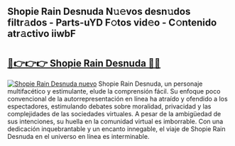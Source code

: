 ## Shopie Rain Desnuda N𝚞𝚎vos desn𝚞dos filtr𝚊dos - Parts-uYD F𝚘tos vid𝚎o - C𝚘ntenido atr𝚊ctivo iiwbF

# <h2><a href="http://mb598x.tromn.icu/?c=Shopie+Rain+Desnuda">🔗👉👉👉 Shopie Rain Desnuda 🔗🔗</a></h2>

[![Shopie Rain Desnuda nuevo](https://i.imgur.com/pEAQMta.gif)](http://mb598x.tromn.icu/?c=Shopie+Rain+Desnuda)
Shopie Rain Desnuda, un personaje multifacético y estimulante, elude la comprensión fácil. Su enfoque poco convencional de la autorrepresentación en línea ha atraído y ofendido a los espectadores, estimulando debates sobre moralidad, privacidad y las complejidades de las sociedades virtuales. A pesar de la ambigüedad de sus intenciones, su huella en la comunidad virtual es imborrable. Con una dedicación inquebrantable y un encanto innegable, el viaje de Shopie Rain Desnuda en el universo en línea es interminable.
